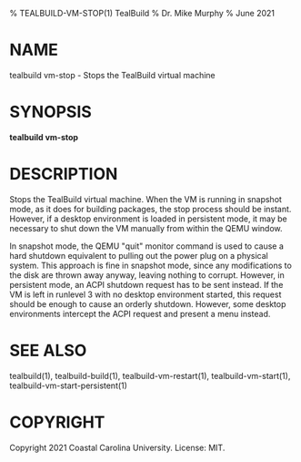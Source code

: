 % TEALBUILD-VM-STOP(1) TealBuild
% Dr. Mike Murphy
% June 2021


# NAME

tealbuild vm-stop - Stops the TealBuild virtual machine


# SYNOPSIS

**tealbuild vm-stop**


# DESCRIPTION

Stops the TealBuild virtual machine. When the VM is running in snapshot mode,
as it does for building packages, the stop process should be instant. However,
if a desktop environment is loaded in persistent mode, it may be necessary to
shut down the VM manually from within the QEMU window.

In snapshot mode, the QEMU "quit" monitor command is used to cause a hard
shutdown equivalent to pulling out the power plug on a physical system. This
approach is fine in snapshot mode, since any modifications to the disk are
thrown away anyway, leaving nothing to corrupt. However, in persistent mode,
an ACPI shutdown request has to be sent instead. If the VM is left in runlevel
3 with no desktop environment started, this request should be enough to cause
an orderly shutdown. However, some desktop environments intercept the ACPI
request and present a menu instead.


# SEE ALSO

tealbuild(1), tealbuild-build(1), tealbuild-vm-restart(1), tealbuild-vm-start(1), tealbuild-vm-start-persistent(1)


# COPYRIGHT

Copyright 2021 Coastal Carolina University. License: MIT.
